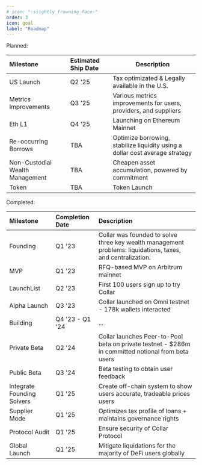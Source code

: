 ```yaml
---
# icon: ":slightly_frowning_face:"
order: 3
icon: goal
label: "Roadmap"
---
```


Planned:

| Milestone                       | Estimated Ship Date | Description                                                                  |
| :------------------------------ | :------------------ | ---------------------------------------------------------------------------- |
| US Launch                       | Q2 '25              | Tax optimizated & Legally available in the U.S.                              |
| Metrics Improvements            | Q3 '25              | Various metrics improvements for users, providers, and suppliers             |
| Eth L1                          | Q4 '25              | Launching on Ethereum Mainnet                                                |
| Re-occurring Borrows            | TBA                 | Optimize borrowing, stabilize liquidity using a dollar cost average strategy |
| Non-Custodial Wealth Management | TBA                 | Cheapen asset accumulation, powered by commitment                            |
| Token                           | TBA                 | Token Launch                                                                 |

Completed:

| Milestone                  | Completion Date | Description                                                                                                |
| :------------------------- | :-------------- | :--------------------------------------------------------------------------------------------------------- |
| Founding                   | Q1 '23          | Collar was founded to solve three key wealth management problems: liquidations, taxes, and centralization. |
| MVP                        | Q1 '23          | RFQ-based MVP on Arbitrum mainnet                                                                          |
| LaunchList                 | Q2 '23          | First 100 users sign up to try Collar                                                                      |
| Alpha Launch               | Q3 '23          | Collar launched on Omni testnet - 178k wallets interacted                                                  |
| Building                   | Q4 '23 - Q1 '24 | ...                                                                                                        |
| Private Beta               | Q2 '24          | Collar launches Peer-to-Pool beta on private testnet - $286m in committed notional from beta users         |
| Public Beta                | Q3 '24          | Beta testing to obtain user feedback                                                                       |
| Integrate Founding Solvers | Q1 '25          | Create off-chain system to show users accurate, tradeable prices users                                     |
| Supplier Mode              | Q1 '25          | Optimizes tax profile of loans + maintains governance rights                                               |
| Protocol Audit             | Q1 '25          | Ensure security of Collar Protocol                                                                         |
| Global Launch              | Q1 '25          | Mitigate liquidations for the majority of DeFi users globally                                              |
